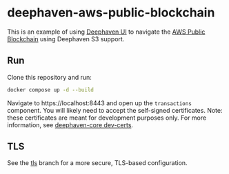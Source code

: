 # deephaven-aws-public-blockchain

This is an example of using [Deephaven UI](https://github.com/deephaven/deephaven-plugins/tree/main/plugins/ui/examples) to navigate the [AWS Public Blockchain](https://registry.opendata.aws/aws-public-blockchain/) using Deephaven S3 support.

## Run

Clone this repository and run:

```bash
docker compose up -d --build
```

Navigate to https://localhost:8443 and open up the `transactions` component. You will likely need to accept the self-signed certificates. Note: these certificates are meant for development purposes only. For more information, see [deephaven-core dev-certs](https://github.com/deephaven/deephaven-core/tree/main/server/dev-certs).

## TLS

See the [tls](https://github.com/devinrsmith/deephaven-aws-public-blockchain/tree/tls) branch for a more secure, TLS-based configuration.

